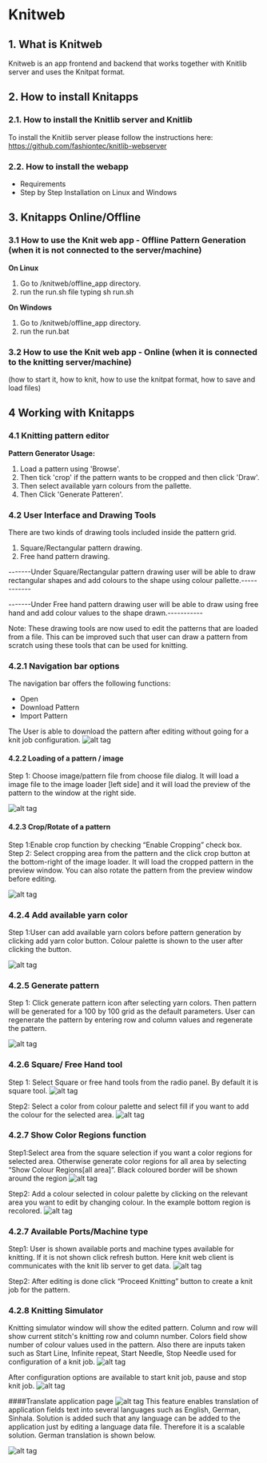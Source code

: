 # Knitweb

## 1. What is Knitweb
Knitweb is an app frontend and backend that works together with Knitlib server and uses the Knitpat format.

## 2. How to install Knitapps 

### 2.1. How to install the Knitlib server and Knitlib
To install the Knitlib server please follow the instructions here: https://github.com/fashiontec/knitlib-webserver

### 2.2. How to install the webapp
* Requirements
* Step by Step Installation on Linux and Windows

## 3. Knitapps Online/Offline

### 3.1 How to use the Knit web app - Offline Pattern Generation (when it is not connected to the server/machine)

**On Linux**

1. Go to /knitweb/offline_app directory.
2. run the run.sh file typing sh run.sh

**On Windows**

1. Go to /knitweb/offline_app directory.
2. run the run.bat

### 3.2 How to use the Knit web app - Online (when it is connected to the knitting server/machine)
(how to start it, how to knit, how to use the knitpat format, how to save and load files)

## 4 Working with Knitapps 
### 4.1 Knitting pattern editor

**Pattern Generator Usage:**

1. Load a pattern using 'Browse'.
2. Then tick 'crop' if the pattern wants to be cropped and then click 'Draw'. 
3. Then select available yarn colours from the pallette.
4. Then Click 'Generate Patteren'.

### 4.2 User Interface and Drawing Tools
There are two kinds of drawing tools included inside the pattern grid.
1. Square/Rectangular pattern drawing.
2. Free hand pattern drawing.

-------Under Square/Rectangular pattern drawing user will be able to draw rectangular shapes and add colours to the shape using colour pallette.------------

-------Under Free hand pattern drawing user will be able to draw using free hand and add colour values to the shape drawn.-----------

Note: These drawing tools are now used to edit the patterns that are loaded from a file. This can be improved such that user can draw a pattern from scratch using these tools that can be used for knitting. 

### 4.2.1 Navigation bar options

The navigation bar offers the following functions:
* Open
* Download Pattern
* Import Pattern

The User is able to download the pattern after editing without going for a knit job configuration.
![alt tag](/docs/demo_images/14.png?raw=true)

#### 4.2.2 Loading of a pattern / image
Step 1: Choose image/pattern file from choose file dialog. It will load a image file to the image loader [left
side] and it will load the preview of the pattern to the window at the right side.

![alt tag](/docs/demo_images/1.png?raw=true)

#### 4.2.3 Crop/Rotate of a pattern
Step 1:Enable crop function by checking “Enable Cropping” check box.	
Step 2: Select cropping area from the pattern and the click crop button at the bottom-right of the image
loader. It will load the cropped pattern in the preview window. You can also rotate the pattern from the
preview window before editing.

![alt tag](/docs/demo_images/2.png?raw=true)

### 4.2.4 Add available yarn color
Step 1:User can add available yarn colors before pattern generation by clicking add yarn color button.
Colour palette is shown to the user after clicking the button.

![alt tag](/docs/demo_images/3.png?raw=true)

### 4.2.5 Generate pattern
Step 1: Click generate pattern icon after selecting yarn colors. Then pattern will be generated for a 100 by
100 grid as the default parameters. User can regenerate the pattern by entering row and column values and
regenerate the pattern.

![alt tag](/docs/demo_images/4.png?raw=true)

### 4.2.6 Square/ Free Hand tool
Step 1: Select Square or free hand tools from the radio panel. By default it is square tool.
![alt tag](/docs/demo_images/5.png?raw=true)

Step2: Select a color from colour palette and select fill if you want to add the colour for the selected area.
![alt tag](/docs/demo_images/6.png?raw=true)

### 4.2.7 Show Color Regions function
Step1:Select area from the square selection if you want a color regions for selected area. Otherwise
generate color regions for all area by selecting “Show Colour Regions[all area]”. Black coloured border
will be shown around the region
![alt tag](/docs/demo_images/8.png?raw=true)

Step2: Add a colour selected in colour palette by clicking on the relevant area you want to edit by changing
colour. In the example bottom region is recolored.
![alt tag](/docs/demo_images/9.png?raw=true)

### 4.2.7 Available Ports/Machine type
Step1: User is shown available ports and machine types available for knitting. If it is not shown click
refresh button. Here knit web client is communicates with the knit lib server to get data.
![alt tag](/docs/demo_images/11.png?raw=true)

Step2: After editing is done click “Proceed Knitting” button to create a knit job for the pattern.

### 4.2.8 Knitting Simulator
Knitting simulator window will show the edited pattern. Column and row will show current stitch's knitting
row and column number. Colors field show number of colour values used in the pattern. Also there are
inputs taken such as Start Line, Infinite repeat, Start Needle, Stop Needle used for configuration of a knit
job.
![alt tag](/docs/demo_images/12.png?raw=true)

After configuration options are available to start knit job, pause and stop knit job.
![alt tag](/docs/demo_images/13.png?raw=true)

####Translate application page
![alt tag](/docs/demo_images/15.png?raw=true)
This feature enables translation of application fields text into several languages such as English, German,
Sinhala. Solution is added such that any language can be added to the application just by editing a language
data file. Therefore it is a scalable solution. German translation is shown below.

![alt tag](/docs/demo_images/16.png?raw=true)




